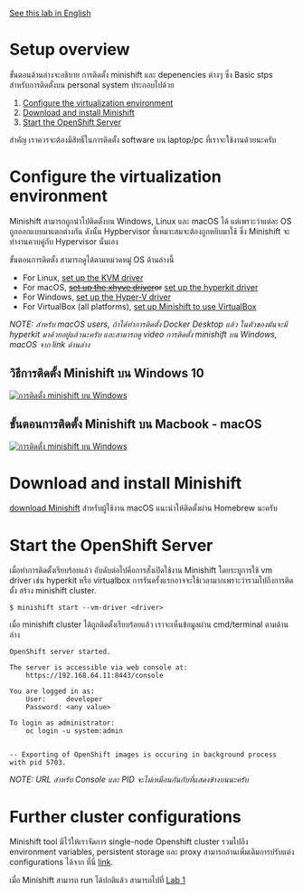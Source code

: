 [See this lab in English](./README.md)

# Setup overview

ขั้นตอนด้านล่างจะอธิบาย การติดตั้ง minishift และ depenencies ต่างๆ ซึ่ง Basic stps สำหรับการติดตั้งบน personal system ประกอบไปด้วย

1. [Configure the virtualization environment](#configure-the-virtualization-environment)
2. [Download and install Minishift](#download-and-install-minishift)
3. [Start the OpenShift Server](#start-the-openshift-server)

สำคัญ เราควรจะต้องมีสิทธิ๋ในการติดตั้ง software บน laptop/pc ที่เราจะใช้งานด้วยนะครับ

# Configure the virtualization environment

Minishift สามารถถูกนำไปติดตั้งบน Windows, Linux และ macOS ได้ แต่เพราะว่าแต่ละ OS ถูกออกแบบมาแตกต่างกัน ดังนั้น Hypbervisor ที่เหมาะสมจะต้องถูกหยิบมาใช้ ซึ่ง Minishift จะทำงานควบคู่กับ Hypervisor นั่นเอง

ขั้นตอนการติดตั้ง สามารถดูได้ตามหมวดหมู่ OS ด้านล่างนี้

- For Linux, [set up the KVM driver](https://docs.okd.io/latest/minishift/getting-started/setting-up-virtualization-environment.html#setting-up-kvm-driver)
- For macOS, ~~[set up the xhyve driver](https://docs.okd.io/latest/minishift/getting-started/setting-up-virtualization-environment.html#setting-up-xhyve-driver)or~~ [set up the hyperkit driver](https://docs.okd.io/latest/minishift/getting-started/setting-up-virtualization-environment.html#setting-up-hyperkit-driver)
- For Windows, [set up the Hyper-V driver](https://docs.okd.io/latest/minishift/getting-started/setting-up-virtualization-environment.html#setting-up-hyperkit-driver)
- For VirtualBox (all platforms), [set up Minishift to use VirtualBox](https://docs.okd.io/latest/minishift/getting-started/setting-up-virtualization-environment.html#setting-up-virtualbox-driver)

*NOTE: สำหรับ macOS users, ถ้าได้ทำการติดตั้ง Docker Desktop แล้ว ในตัวของมันจะมี hyperkit มาด้วยอยู่แล้วนะครับ และสามารถดู video การติดตั้ง minishift บน Windows, macOS จาก link ด้านล่าง*

## วิธีการติดตั้ง Minishift บน Windows 10

[![การติดตั้ง minishift บน Windows](https://img.youtube.com/vi/mDAEGGaRYqw/hqdefault.jpg)](https://medium.com/@nutta/%E0%B8%A7%E0%B8%B4%E0%B8%98%E0%B8%B5%E0%B8%81%E0%B8%B2%E0%B8%A3%E0%B8%95%E0%B8%B4%E0%B8%94%E0%B8%95%E0%B8%B1%E0%B9%89%E0%B8%87-minishift-%E0%B8%9A%E0%B8%99-windows-10-d4bee756c49d
)

## ขั้นตอนการติดตั้ง Minishift บน Macbook - macOS

 [![การติดตั้ง minishift บน Windows](https://img.youtube.com/vi/fS-xhhxz8dY/hqdefault.jpg)](https://medium.com/@nutta/%E0%B8%82%E0%B8%B1%E0%B9%89%E0%B8%99%E0%B8%95%E0%B8%AD%E0%B8%99%E0%B8%81%E0%B8%B2%E0%B8%A3%E0%B8%95%E0%B8%B4%E0%B8%94%E0%B8%95%E0%B8%B1%E0%B9%89%E0%B8%87-minishift-%E0%B8%9A%E0%B8%99-macbook-macos-f1e138a32cf4)

# Download and install Minishift

[download Minishift](https://docs.okd.io/latest/minishift/getting-started/installing.html) สำหรับผู้ใช้งาน macOS แนะนำให้ติดตั้งผ่าน Homebrew นะครับ

# Start the OpenShift Server

เมื่อทำการติดตั้งเรียบร้อยแล้ว อับดับต่อไปคือการสั่งเปิดใช้งาน Minishift โดยระบุุการใช้ vm driver เช่น hyperkit หรือ virtualbox การรันครั้งแรกอาจจะใช้เวลามากเพราะว่ารวมไปถึงการติดตั้ง สร้าง minishift cluster. 

```
$ minishift start --vm-driver <driver>
```

เมื่อ minishift cluster ได้ถูกติดตั้งเรียบร้อยแล้ว เราจะเห็นข้อมูลผ่าน cmd/terminal ตามด้านล่าง

```
OpenShift server started.

The server is accessible via web console at:
    https://192.168.64.11:8443/console

You are logged in as:
    User:     developer
    Password: <any value>

To login as administrator:
    oc login -u system:admin


-- Exporting of OpenShift images is occuring in background process with pid 5703.
```

*NOTE: URL สำหรับ Console และ PID จะไม่เหมือนกันกับที่แสดงข้างบนนะครับ*

# Further cluster configurations

Minishift tool มีไว้ให้เราจัดการ single-node Openshift cluster รวมไปถึง environment variables, persistent storage และ proxy สามารถอ่านเพิ่มเติมการปรับแต่ง configurations ได้จาก ที่นี่ [link](https://docs.okd.io/latest/minishift/using/basic-usage.html#runtime-options).

เมื่อ Minishift สามารถ run ได้ปกติแล้ว สามารถไปที่ [Lab 1](./Lab1/README-th.md)
